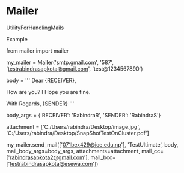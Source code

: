 # Mailer
UtilityForHandlingMails

Example

from mailer import mailer

my_mailer = Mailer('smtp.gmail.com', '587', 'testrabindrasapkota@gmail.com', 'test@1234567890')

body = '''
Dear {RECEIVER},

How are you? I Hope you are fine.

With Regards,
{SENDER}
'''

body_args = {'RECEIVER': 'RabindraR', 'SENDER': 'RabindraS'}

attachment = ['C:/Users/rabindra/Desktop/image.jpg', 'C:/Users/rabindra/Desktop/SnapShotTestOnCluster.pdf']

my_mailer.send_mail(['071bex429@ioe.edu.np'], 'TestUltimate', body, mail_body_args=body_args,
                    attachments=attachment, mail_cc=['rabindrasapkota2@gmail.com'],
                    mail_bcc=['testrabindrasapkota@esewa.com'])
